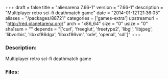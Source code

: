 +++
draft = false
title = "alienarena 7.66-1"
version = "7.66-1"
description = "Multiplayer retro sci-fi deathmatch game"
date = "2014-01-12T21:36:05"
aliases = "/packages/88721"
categories = ['games-extra']
upstreamurl = "http://red.planetarena.org/"
arch = "x86_64"
size = "0"
usize = "0"
sha1sum = ""
depends = "['curl', 'freeglut', 'freetype2', 'libgl', 'libjpeg', 'libvorbis', 'libxxf86dga', 'libxxf86vm', 'ode', 'openal', 'sdl']"
+++
### Description: 
Multiplayer retro sci-fi deathmatch game

### Files: 
